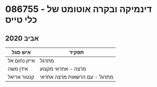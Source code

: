 # 086755 - דינמיקה ובקרה אוטומט של כלי טייס

## אביב 2020

| איש סגל | תפקיד |
| ---- | ---- |
| אייזן נחום אל | מתרגל |
| אידן משה | מרצה - אחראי מקצוע |
| קנטור אריאל | מתרגל - עם הרשאות מרצה אחראי |

